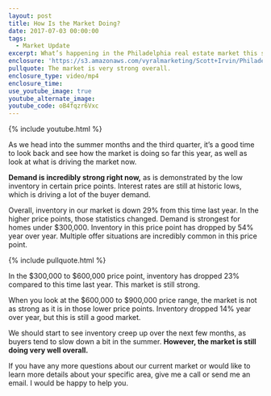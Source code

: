 ```yaml
---
layout: post
title: How Is the Market Doing?
date: 2017-07-03 00:00:00
tags:
  - Market Update
excerpt: What’s happening in the Philadelphia real estate market this summer? I’ll go over the latest market update today.
enclosure: 'https://s3.amazonaws.com/vyralmarketing/Scott+Irvin/Philadelphia+Real+Estate+Philadelphia+real+estate+update.mp4'
pullquote: The market is very strong overall.
enclosure_type: video/mp4
enclosure_time:
use_youtube_image: true
youtube_alternate_image:
youtube_code: oB4fqzr6Vxc
---
```



{% include youtube.html %}

As we head into the summer months and the third quarter, it’s a good time to look back and see how the market is doing so far this year, as well as look at what is driving the market now.

**Demand is incredibly strong right now,** as is demonstrated by the low inventory in certain price points. Interest rates are still at historic lows, which is driving a lot of the buyer demand.

Overall, inventory in our market is down 29% from this time last year. In the higher price points, those statistics changed. Demand is strongest for homes under $300,000. Inventory in this price point has dropped by 54% year over year. Multiple offer situations are incredibly common in this price point.

{% include pullquote.html %}

In the $300,000 to $600,000 price point, inventory has dropped 23% compared to this time last year. This market is still strong.

When you look at the $600,000 to $900,000 price range, the market is not as strong as it is in those lower price points. Inventory dropped 14% year over year, but this is still a good market.

We should start to see inventory creep up over the next few months, as buyers tend to slow down a bit in the summer. **However, the market is still doing very well overall.**

If you have any more questions about our current market or would like to learn more details about your specific area, give me a call or send me an email. I would be happy to help you.